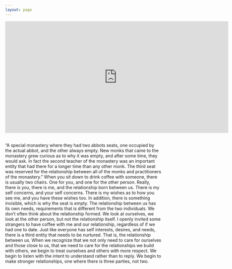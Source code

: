 ```yaml
---
layout: page
---
```


<iframe src="https://player.vimeo.com/video/203753288" width="720" height="360" frameborder="0" webkitallowfullscreen mozallowfullscreen allowfullscreen></iframe>
<p>
<link href="/css/styles.css" rel="stylesheet" />

<body>
<div>
<br>
“A special monastery where they had two abbots seats, one occupied by the actual abbot, and the other always empty. New monks that came to the monastery grew curious as to why it was empty, and after some time, they would ask. In fact the second teacher of the monastery was an important entity that had there for a longer time than any other monk. The third seat was reserved for the relationship between all of the monks and practitioners of the monastery.”
When you sit down to drink coffee with someone, there is usually two chairs. One for you, and one for the other person. Really, there is you, there is me, and the relationship born between us. There is my self concerns, and your self concerns. There is my wishes as to how you see me, and you have these wishes too. In addition, there is something invisible, which is why the seat is empty. The relationship between us has its own needs, requirements that is different from the two individuals. We don’t often think about the relationship formed. We look at ourselves, we look at the other person, but not the relationship itself.
I openly invited some strangers to have coffee with me and our relationship, regardless of if we had one to date. Just like everyone has self interests, desires, and needs, there is a third entity that needs to be nurtured. That is, the relationship between us.
When we recognize that we not only need to care for ourselves and those close to us, that we need to care for the relationships we build with others, we begin to treat ourselves and others with more respect. We begin to listen with the intent to understand rather than to reply. We begin to make stronger relationships, one where there is three parties, not two.
</div>
</body>

